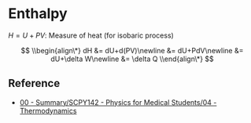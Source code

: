 # Enthalpy

$H=U+PV$: Measure of heat (for isobaric process)

$$
\\begin{align\*}
dH
&= dU+d(PV)\newline
&= dU+PdV\newline
&= dU+\delta W\newline
&= \delta Q
\\end{align\*}
$$

## Reference

* [00 - Summary/SCPY142 - Physics for Medical Students/04 - Thermodynamics](../../../../00%20-%20Summary/SCPY142%20-%20Physics%20for%20Medical%20Students/04%20-%20Thermodynamics.md)
